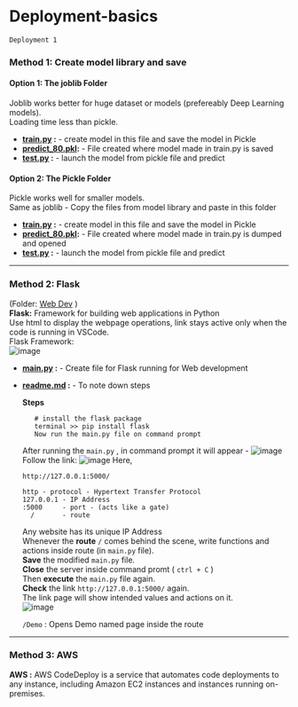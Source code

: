 # Deployment-basics

`Deployment 1`

### Method 1: Create model library and save

#### Option 1: The joblib Folder
Joblib works better for huge dataset or models (prefereably Deep Learning models).  
Loading time less than pickle.   
- **[train.py](https://github.com/RusticHaze634/Deployment-basics/blob/main/Deployment%201/joblib/train.py) :** - create model in this file and save the model in Pickle  
- **[predict_80.pkl](https://github.com/RusticHaze634/Deployment-basics/blob/main/Deployment%201/joblib/predict_80.pkl):** - File created where model made in train.py is saved  
- **[test.py](https://github.com/RusticHaze634/Deployment-basics/blob/main/Deployment%201/joblib/test.py) :**  - launch the model from pickle file and predict  

#### Option 2: The Pickle Folder
Pickle works well for smaller models.   
Same as joblib - Copy the files from model library and paste in this folder
- **[train.py](https://github.com/RusticHaze634/Deployment-basics/blob/main/Deployment%201/pickle/train.py) :** - create model in this file and save the model in Pickle  
- **[predict_80.pkl](https://github.com/RusticHaze634/Deployment-basics/blob/main/Deployment%201/pickle/predict_80.pkl):** - File created where model made in train.py is dumped and opened 
- **[test.py](https://github.com/RusticHaze634/Deployment-basics/blob/main/Deployment%201/pickle/test.py) :**  - launch the model from pickle file and predict  

------------
### Method 2: Flask 

(Folder: [Web Dev]() )   
**Flask:** Framework for building web applications in Python   
Use html to display the webpage operations, link stays active only when the code is running in VSCode.  
  Flask Framework:  
  ![image](https://user-images.githubusercontent.com/38161827/191638910-2b9a81a8-cfed-4de2-bc41-dba3ca0132df.png)


- **[main.py]() :** - Create file for Flask running for Web development
- **[readme.md]() :** - To note down steps  
     
  **Steps** 
     
   ```
      # install the flask package
      terminal >> pip install flask
      Now run the main.py file on command prompt
    ```
    After running the `main.py` , in command prompt it will appear -
    ![image](https://user-images.githubusercontent.com/38161827/191633186-fbb04b1e-15fb-4c18-b0f0-fb255860ed40.png)
    Follow the link: ![image](https://user-images.githubusercontent.com/38161827/191633602-51d2488a-0fec-4137-8037-6639262f4685.png)
    Here, 
    ```
    http://127.0.0.1:5000/
    
    http - protocol - Hypertext Transfer Protocol
    127.0.0.1 - IP Address
    :5000     - port - (acts like a gate)
      /       - route
    ```
    Any website has its unique IP Address   
    Whenever the **route** ` / ` comes behind the scene, write functions and actions inside route (in `main.py` file).   
    **Save** the modified `main.py` file.  
    **Close** the server inside command promt ( `ctrl + C` )   
    Then **execute** the `main.py` file again.   
    **Check** the link `http://127.0.0.1:5000/` again.   
    The link page will show intended values and actions on it.    
    ![image](https://user-images.githubusercontent.com/38161827/191636159-fb328957-fa15-4ab4-a394-ada3b1d41edc.png)  
      
    ` /Demo ` : Opens Demo named page inside the route
    
-------------
### Method 3: AWS

**AWS :**
AWS CodeDeploy is a service that automates code deployments to any instance, 
including Amazon EC2 instances and instances running on-premises. 
